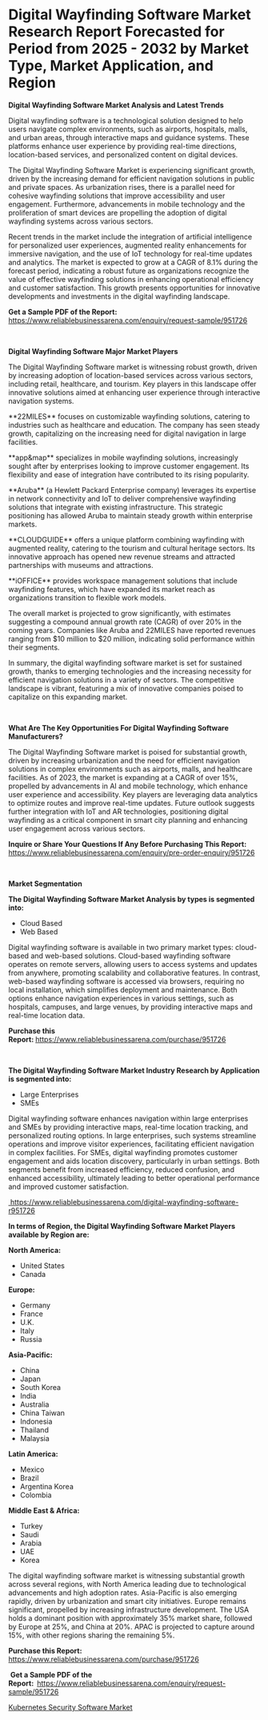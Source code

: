 <p><h1>Digital Wayfinding Software Market Research Report Forecasted for Period from 2025 -  2032 by Market Type, Market Application, and Region</h1></p><p><strong>Digital Wayfinding Software Market Analysis and Latest Trends</strong></p>
<p><p>Digital wayfinding software is a technological solution designed to help users navigate complex environments, such as airports, hospitals, malls, and urban areas, through interactive maps and guidance systems. These platforms enhance user experience by providing real-time directions, location-based services, and personalized content on digital devices. </p><p>The Digital Wayfinding Software Market is experiencing significant growth, driven by the increasing demand for efficient navigation solutions in public and private spaces. As urbanization rises, there is a parallel need for cohesive wayfinding solutions that improve accessibility and user engagement. Furthermore, advancements in mobile technology and the proliferation of smart devices are propelling the adoption of digital wayfinding systems across various sectors.</p><p>Recent trends in the market include the integration of artificial intelligence for personalized user experiences, augmented reality enhancements for immersive navigation, and the use of IoT technology for real-time updates and analytics. The market is expected to grow at a CAGR of 8.1% during the forecast period, indicating a robust future as organizations recognize the value of effective wayfinding solutions in enhancing operational efficiency and customer satisfaction. This growth presents opportunities for innovative developments and investments in the digital wayfinding landscape.</p></p>
<p><strong>Get a Sample PDF of the Report:&nbsp;</strong> <a href="https://www.reliablebusinessarena.com/enquiry/request-sample/951726?utm_campaign=2452&utm_medium=2&utm_source=Github&utm_content=ia&utm_term=06032025&utm_id=digital-wayfinding-software">https://www.reliablebusinessarena.com/enquiry/request-sample/951726</a></p>
<p>&nbsp;</p>
<p><strong>Digital Wayfinding Software Major Market Players</strong></p>
<p><p>The Digital Wayfinding Software market is witnessing robust growth, driven by increasing adoption of location-based services across various sectors, including retail, healthcare, and tourism. Key players in this landscape offer innovative solutions aimed at enhancing user experience through interactive navigation systems.</p><p>**22MILES** focuses on customizable wayfinding solutions, catering to industries such as healthcare and education. The company has seen steady growth, capitalizing on the increasing need for digital navigation in large facilities.</p><p>**app&map** specializes in mobile wayfinding solutions, increasingly sought after by enterprises looking to improve customer engagement. Its flexibility and ease of integration have contributed to its rising popularity.</p><p>**Aruba** (a Hewlett Packard Enterprise company) leverages its expertise in network connectivity and IoT to deliver comprehensive wayfinding solutions that integrate with existing infrastructure. This strategic positioning has allowed Aruba to maintain steady growth within enterprise markets.</p><p>**CLOUDGUIDE** offers a unique platform combining wayfinding with augmented reality, catering to the tourism and cultural heritage sectors. Its innovative approach has opened new revenue streams and attracted partnerships with museums and attractions.</p><p>**iOFFICE** provides workspace management solutions that include wayfinding features, which have expanded its market reach as organizations transition to flexible work models.</p><p>The overall market is projected to grow significantly, with estimates suggesting a compound annual growth rate (CAGR) of over 20% in the coming years. Companies like Aruba and 22MILES have reported revenues ranging from $10 million to $20 million, indicating solid performance within their segments.</p><p>In summary, the digital wayfinding software market is set for sustained growth, thanks to emerging technologies and the increasing necessity for efficient navigation solutions in a variety of sectors. The competitive landscape is vibrant, featuring a mix of innovative companies poised to capitalize on this expanding market.</p></p>
<p>&nbsp;</p>
<p><strong>What Are The Key Opportunities For Digital Wayfinding Software Manufacturers?</strong></p>
<p><p>The Digital Wayfinding Software market is poised for substantial growth, driven by increasing urbanization and the need for efficient navigation solutions in complex environments such as airports, malls, and healthcare facilities. As of 2023, the market is expanding at a CAGR of over 15%, propelled by advancements in AI and mobile technology, which enhance user experience and accessibility. Key players are leveraging data analytics to optimize routes and improve real-time updates. Future outlook suggests further integration with IoT and AR technologies, positioning digital wayfinding as a critical component in smart city planning and enhancing user engagement across various sectors.</p></p>
<p><strong>Inquire or Share Your Questions If Any Before Purchasing This Report:</strong> <a href="https://www.reliablebusinessarena.com/enquiry/pre-order-enquiry/951726?utm_campaign=2452&utm_medium=2&utm_source=Github&utm_content=ia&utm_term=06032025&utm_id=digital-wayfinding-software">https://www.reliablebusinessarena.com/enquiry/pre-order-enquiry/951726</a></p>
<p>&nbsp;</p>
<p><strong>Market Segmentation</strong></p>
<p><strong>The Digital Wayfinding Software Market Analysis by types is segmented into:</strong></p>
<p><ul><li>Cloud Based</li><li>Web Based</li></ul></p>
<p><p>Digital wayfinding software is available in two primary market types: cloud-based and web-based solutions. Cloud-based wayfinding software operates on remote servers, allowing users to access systems and updates from anywhere, promoting scalability and collaborative features. In contrast, web-based wayfinding software is accessed via browsers, requiring no local installation, which simplifies deployment and maintenance. Both options enhance navigation experiences in various settings, such as hospitals, campuses, and large venues, by providing interactive maps and real-time location data.</p></p>
<p><strong>Purchase this Report:&nbsp;</strong><a href="https://www.reliablebusinessarena.com/purchase/951726?utm_campaign=2452&utm_medium=2&utm_source=Github&utm_content=ia&utm_term=06032025&utm_id=digital-wayfinding-software">https://www.reliablebusinessarena.com/purchase/951726</a></p>
<p>&nbsp;</p>
<p><strong>The Digital Wayfinding Software Market Industry Research by Application is segmented into:</strong></p>
<p><ul><li>Large Enterprises</li><li>SMEs</li></ul></p>
<p><p>Digital wayfinding software enhances navigation within large enterprises and SMEs by providing interactive maps, real-time location tracking, and personalized routing options. In large enterprises, such systems streamline operations and improve visitor experiences, facilitating efficient navigation in complex facilities. For SMEs, digital wayfinding promotes customer engagement and aids location discovery, particularly in urban settings. Both segments benefit from increased efficiency, reduced confusion, and enhanced accessibility, ultimately leading to better operational performance and improved customer satisfaction.</p></p>
<p><a href="https://www.reliablebusinessarena.com/digital-wayfinding-software-r951726?utm_campaign=2452&utm_medium=2&utm_source=Github&utm_content=ia&utm_term=06032025&utm_id=digital-wayfinding-software">&nbsp;https://www.reliablebusinessarena.com/digital-wayfinding-software-r951726</a></p>
<p><strong>In terms of Region, the Digital Wayfinding Software Market Players available by Region are:</strong></p>
<p>
    <p> <strong> North America: </strong>
        <ul>
            <li>United States</li>
            <li>Canada</li>
        </ul>
        </p> 
    <p> <strong> Europe: </strong>
        <ul>
            <li>Germany</li>
            <li>France</li>
            <li>U.K.</li>
            <li>Italy</li>
            <li>Russia</li>
        </ul>
        </p> 
    <p> <strong> Asia-Pacific: </strong>
        <ul>
            <li>China</li>
            <li>Japan</li>
            <li>South Korea</li>
            <li>India</li>
            <li>Australia</li>
            <li>China Taiwan</li>
            <li>Indonesia</li>
            <li>Thailand</li>
            <li>Malaysia</li>
        </ul>
        </p> 
    <p> <strong> Latin America: </strong>
        <ul>
            <li>Mexico</li>
            <li>Brazil</li>
            <li>Argentina Korea</li>
            <li>Colombia</li>
        </ul>
        </p> 
    <p> <strong> Middle East & Africa: </strong>
        <ul>
            <li>Turkey</li>
            <li>Saudi</li>
            <li>Arabia</li>
            <li>UAE</li>
            <li>Korea</li>
        </ul>
    </p>
    </p>
<p><p>The digital wayfinding software market is witnessing substantial growth across several regions, with North America leading due to technological advancements and high adoption rates. Asia-Pacific is also emerging rapidly, driven by urbanization and smart city initiatives. Europe remains significant, propelled by increasing infrastructure development. The USA holds a dominant position with approximately 35% market share, followed by Europe at 25%, and China at 20%. APAC is projected to capture around 15%, with other regions sharing the remaining 5%.</p></p>
<p><strong>Purchase this Report: </strong><a href="https://www.reliablebusinessarena.com/purchase/951726?utm_campaign=2452&utm_medium=2&utm_source=Github&utm_content=ia&utm_term=06032025&utm_id=digital-wayfinding-software">https://www.reliablebusinessarena.com/purchase/951726</a></p>
<p>&nbsp;<strong>Get a Sample PDF of the Report:&nbsp;&nbsp;</strong><a href="https://www.reliablebusinessarena.com/enquiry/request-sample/951726?utm_campaign=2452&utm_medium=2&utm_source=Github&utm_content=ia&utm_term=06032025&utm_id=digital-wayfinding-software">https://www.reliablebusinessarena.com/enquiry/request-sample/951726</a></p>
<p><strong></strong></p>
<p><p><a href="https://github.com/skerretflossie9297/Market-Research-Report-List-1/blob/main/kubernetes-security-software-market.md?utm_campaign=2452&utm_medium=2&utm_source=Github&utm_content=ia&utm_term=06032025&utm_id=digital-wayfinding-software">Kubernetes Security Software Market</a></p></p>